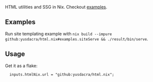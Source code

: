 HTML utilities and SSG in Nix. Checkout [examples](./examples).

## Examples

Run site templating example with `nix build --impure github:yusdacra/html.nix#examples.siteServe && ./result/bin/serve`.

## Usage

Get it as a flake:
```
  inputs.htmlNix.url = "github:yusdacra/html.nix";
```